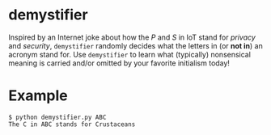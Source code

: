 # demystifier
Inspired by an Internet joke about how the *P* and *S* in IoT 
stand for *privacy* and *security*, `demystifier` randomly decides
what the letters in (or **not in**) an acronym stand for. Use 
`demystifier` to learn what (typically) nonsensical meaning is
carried and/or omitted by your favorite initialism today!

# Example

    $ python demystifier.py ABC
    The C in ABC stands for Crustaceans
